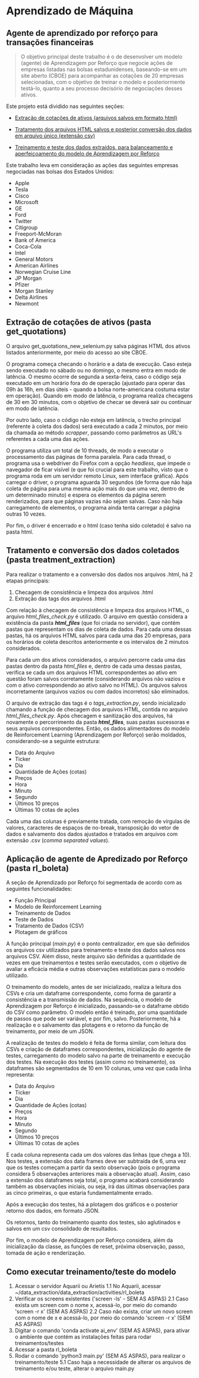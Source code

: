 # Aprendizado de Máquina
## Agente de aprendizado por reforço para transações financeiras

> O objetivo principal deste trabalho é o de desenvolver um modelo (agente)
> de Aprendizagem por Reforço que negocie ações de empresas listadas
> nas bolsas estadunidenses, baseando-se em um site aberto (CBOE) para
> acompanhar as cotações de 20 empresas selecionadas, com o objetivo de
> treinar o modelo e posteriormente testá-lo, quanto a seu processo decisório
> de negociações desses ativos.

Este projeto está dividido nas seguintes seções:
- [Extração de cotações de ativos (arquivos salvos em formato html)](https://github.com/MLRG-CEFET-RJ/MLTradingStocks/tree/main/activities/get_quotations)

- [Tratamento dos arquivos HTML salvos e posterior conversão dos dados em arquivo único (extensão csv)](https://github.com/MLRG-CEFET-RJ/MLTradingStocks/tree/main/activities/treatment_extraction)

- [Treinamento e teste dos dados extraídos, para balanceamento e aperfeiçoamento do modelo de Aprendizagem por Reforço](https://github.com/MLRG-CEFET-RJ/MLTradingStocks/tree/main/activities/rl_boleta)

Este trabalho leva em consideração as ações das seguintes empresas negociadas nas bolsas dos Estados Unidos:
- Apple
- Tesla
- Cisco
- Microsoft
- GE
- Ford
- Twitter
- Citigroup
- Freeport-McMoran
- Bank of America
- Coca-Cola
- Intel
- General Motors
- American Airlines
- Norwegian Cruise Line
- JP Morgan
- Pfizer
- Morgan Stanley
- Delta Airlines
- Newmont

## Extração de cotações de ativos (pasta get_quotations)
O arquivo get_quotations_new_selenium.py salva páginas HTML dos ativos listados anteriormente, por meio do acesso ao site CBOE.

O programa começa checando o horário e a data de execução. Caso esteja sendo executado no sábado ou no domingo, o mesmo entra em modo de latência. O mesmo ocorre de segunda a sexta-feira, caso o código seja executado em um horário fora do de operação (ajustado para operar das 09h às 16h, em dias úteis - quando a bolsa norte-americana costuma estar em operação). Quando em modo de latência, o programa realiza checagens de 30 em 30 minutos, com o objetivo de checar se deverá sair ou continuar em modo de latência.

Por outro lado, caso o código não esteja em latência, o trecho principal (referente à coleta dos dados) será executado a cada 2 minutos, por meio da chamada ao método *scrapper*, passando como parâmetros as URL's referentes a cada uma das ações.

O programa utiliza um total de 10 threads, de modo a executar o processamento das páginas de forma paralela. Para cada thread, o programa usa o webdriver do Firefox com a opção *headless*, que impede o navegador de ficar visível (e que foi crucial para este trabalho, visto que o programa roda em um servidor remoto Linux, sem interface gráfica). Após carregar o driver, o programa aguarda 30 segundos (de forma que não haja coleta de página para uma mesma ação mais do que uma vez, dentro de um determinado minuto) e espera os elementos da página serem renderizados, para que páginas vazias não sejam salvas. Caso não haja carregamento de elementos, o programa ainda tenta carregar a página outras 10 vezes.

Por fim, o driver é encerrado e o html (caso tenha sido coletado) é salvo na pasta html.


## Tratamento e conversão dos dados coletados (pasta treatment_extraction)
Para realizar o tratamento e a conversão dos dados nos arquivos .html, há 2 etapas principais:
1. Checagem de consistência e limpeza dos arquivos .html
2. Extração das tags dos arquivos .html

Com relação à checagem de consistência e limpeza dos arquivos HTML, o arquivo *html_files_check.py* é utilizado. O arquivo em questão considera a existência da pasta ***html_files*** (que foi criada no servidor), que contém pastas que representam os dias de coleta de dados. Para cada uma dessas pastas, há os arquivos HTML salvos para cada uma das 20 empresas, para os horários de coleta descritos anteriormente e os intervalos de 2 minutos considerados.

Para cada um dos ativos considerados, o arquivo percorre cada uma das pastas dentro da pasta *html_files* e, dentro de cada uma dessas pastas, verifica se cada um dos arquivos HTML correspondentes ao ativo em questão foram salvos corretamente (considerando arquivos não vazios e com o ativo correspondendo ao ativo salvo no HTML). Os arquivos salvos incorretamente (arquivos vazios ou com dados incorretos) são eliminados.

O arquivo de extração das tags é o *tags_extraction.py*, sendo inicializado chamando a função de checagem dos arquivos HTML, contida no arquivo *html_files_check.py*. Após checagem e sanitização dos arquivos, há novamente o percorrimento da pasta ***html_files***, suas pastas sucessoras e seus arquivos correspondentes. Então, os dados alimentadores do modelo de Reinforcement Learning (Aprendizagem por Reforço) serão moldados, considerando-se a seguinte estrutura:
- Data do Arquivo
- Ticker
- Dia
- Quantidade de Ações (cotas)
- Preços
- Hora
- Minuto
- Segundo
- Últimos 10 preços
- Últimas 10 cotas de ações

Cada uma das colunas é previamente tratada, com remoção de vírgulas de valores, caracteres de espaços de no-break, transposição do vetor de dados e salvamento dos dados ajustados e tratados em arquivos com extensão .csv (*comma separated values*).


## Aplicação de agente de Apredizado por Reforço (pasta rl_boleta)
A seção de Aprendizado por Reforço foi segmentada de acordo com as seguintes funcionalidades:
- Função Principal
- Modelo de Reinforcement Learning
- Treinamento de Dados
- Teste de Dados
- Tratamento de Dados (CSV)
- Plotagem de gráficos

A função principal (*main.py*) é o ponto centralizador, em que são definidos os arquivos csv utilizados para treinamento e teste dos dados salvos nos arquivos CSV. Além disso, neste arquivo são definidas a quantidade de vezes em que treinamentos e testes serão executados, com o objetivo de avaliar a eficácia média e outras observações estatísticas para o modelo utilizado.

O treinamento do modelo, antes de ser inicializado, realiza a leitura dos CSVs e cria um dataframe correspondente, como forma de garantir a consistência e a transmissão de dados. Na sequência, o modelo de Aprendizagem por Reforço é inicializado, passando-se o dataframe obtido do CSV como parâmetro. O modelo então é treinado, por uma quantidade de passos que pode ser variável, e por fim, salvo. Posteriormente, há a realização e o salvamento das plotagens e o retorno da função de treinamento, por meio de um JSON.

A realização de testes do modelo é feita de forma similar, com leitura dos CSVs e criação de dataframes correspondentes, inicialização do agente de testes, carregamento do modelo salvo na parte de treinamento e execução dos testes. Na execução dos testes (assim como no treinamento), os dataframes são segmentados de 10 em 10 colunas, uma vez que cada linha representa:
- Data do Arquivo
- Ticker
- Dia
- Quantidade de Ações (cotas)
- Preços
- Hora
- Minuto
- Segundo
- Últimos 10 preços
- Últimas 10 cotas de ações

E cada coluna representa cada um dos valores das linhas (que chega a 10).
Nos testes, a extensão dos data frames deve ser subtraída de 6, uma vez que os testes começam a partir da sexto observação (pois o programa considera 5 observações anteriores mais a observação atual). Assim, caso a extensão dos dataframes seja total, o programa acabará considerando também as observações iniciais, ou seja, irá das últimas observações para as cinco primeiras, o que estaria fundamentalmente errado.

Após a execução dos testes, há a plotagem dos gráficos e o posterior retorno dos dados, em formato JSON.

Os retornos, tanto do treinamento quanto dos testes, são aglutinados e salvos em um csv consolidado de resultados.

Por fim, o modelo de Aprendizagem por Reforço considera, além da inicialização da classe, as funções de reset, próxima observação, passo, tomada de ação e renderização.

## Como executar treinamento/teste do modelo
1. Acessar o servidor Aquarii ou Arietis
1.1 No Aquarii, acessar ~/data_extraction/data_extraction/activities/rl_boleta
2. Verificar os screens existentes ('screen -ls' - SEM AS ASPAS)
2.1 Caso exista um screen com o nome x, acessá-lo, por meio do comando 'screen -r x' (SEM AS ASPAS)
2.2 Caso não exista, criar um novo screen com o nome de x e acessá-lo, por meio do comando 'screen -r x' (SEM AS ASPAS)
3. Digitar o comando 'conda activate ai_env' (SEM AS ASPAS), para ativar o ambiente que contém as instalações feitas para rodar treinamentos/testes
4. Acessar a pasta rl_boleta
5. Rodar o comando 'python3 main.py' (SEM AS ASPAS), para realizar o treinamento/teste
5.1 Caso haja a necessidade de alterar os arquivos de treinamento e/ou teste, alterar o arquivo main.py